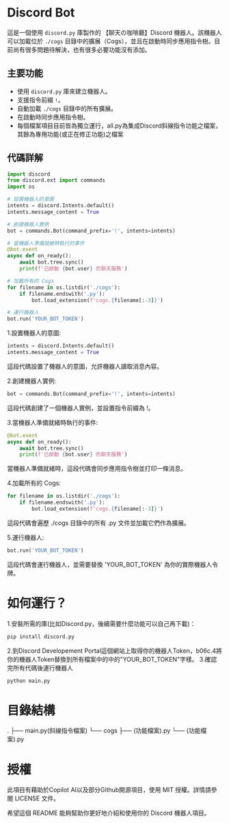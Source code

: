 # Discord Bot

這是一個使用 `discord.py` 庫製作的 【聊天の咖啡廳】Discord 機器人。該機器人可以加載位於 `./cogs` 目錄中的擴展（Cogs），並且在啟動時同步應用指令樹。目前尚有很多問題待解決，也有很多必要功能沒有添加。

## 主要功能

- 使用 `discord.py` 庫來建立機器人。
- 支援指令前綴 `!`。
- 自動加載 `./cogs` 目錄中的所有擴展。
- 在啟動時同步應用指令樹。
- 每個檔案項目目前皆為獨立運行，all.py為集成Discord斜線指令功能之檔案，其餘為專用功能(或正在修正功能)之檔案

## 代碼詳解

```python
import discord
from discord.ext import commands
import os

# 設置機器人的意圖
intents = discord.Intents.default()
intents.message_content = True

# 創建機器人實例
bot = commands.Bot(command_prefix='!', intents=intents)

# 當機器人準備就緒時執行的事件
@bot.event
async def on_ready():
    await bot.tree.sync()
    print(f'已啟動 {bot.user} 的聊天服務')

# 加載所有的 Cogs
for filename in os.listdir('./cogs'):
    if filename.endswith('.py'):
        bot.load_extension(f'cogs.{filename[:-3]}')

# 運行機器人
bot.run('YOUR_BOT_TOKEN')
```

1.設置機器人的意圖:
```python
intents = discord.Intents.default()
intents.message_content = True
```
這段代碼設置了機器人的意圖，允許機器人讀取消息內容。

2.創建機器人實例:
```python
bot = commands.Bot(command_prefix='!', intents=intents)
```
這段代碼創建了一個機器人實例，並設置指令前綴為 !。

3.當機器人準備就緒時執行的事件:
```python
@bot.event
async def on_ready():
    await bot.tree.sync()
    print(f'已啟動 {bot.user} 的聊天服務')
```
當機器人準備就緒時，這段代碼會同步應用指令樹並打印一條消息。

4.加載所有的 Cogs:
```python
for filename in os.listdir('./cogs'):
    if filename.endswith('.py'):
        bot.load_extension(f'cogs.{filename[:-3]}')
```
這段代碼會遍歷 ./cogs 目錄中的所有 .py 文件並加載它們作為擴展。

5.運行機器人:
```python
bot.run('YOUR_BOT_TOKEN')
```
這段代碼會運行機器人，並需要替換 'YOUR_BOT_TOKEN' 為你的實際機器人令牌。

# 如何運行？
1.安裝所需的庫(比如Discord.py，後續需要什麼功能可以自己再下載)：
```python
pip install discord.py
```
2.到Discord Developement Portal這個網站上取得你的機器人Token，b06c.4將你的機器人Token替換到所有檔案中的中的"YOUR_BOT_TOKEN"字樣。
3.確認完所有代碼後運行機器人
```python
python main.py
```
# 目錄結構
.
├── main.py(斜線指令檔案)
└── cogs
    ├── (功能檔案).py
    └── (功能檔案).py
# 授權
此項目有藉助於Copilot AI以及部分Github開源項目，使用 MIT 授權。詳情請參閱 LICENSE 文件。

希望這個 README 能夠幫助你更好地介紹和使用你的 Discord 機器人項目。
